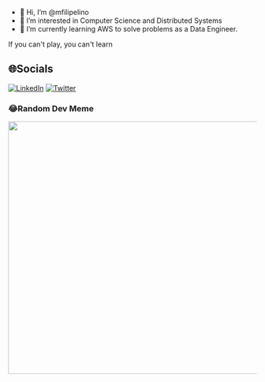 - 👋 Hi, I’m @mfilipelino
- 👀 I’m interested in Computer Science and Distributed Systems 
- 🌱 I’m currently learning AWS to solve problems as a Data Engineer.

If you can't play, you can't learn
<!---
mfilipelino/mfilipelino is a ✨ special ✨ repository because its `README.md` (this file) appears on your GitHub profile.
You can click the Preview link to take a look at your changes.
--->

## 🌐Socials
[![LinkedIn](https://img.shields.io/badge/LinkedIn-%230077B5.svg?logo=linkedin&logoColor=white)](https://linkedin.com/in/mfilipelino) [![Twitter](https://img.shields.io/badge/Twitter-%231DA1F2.svg?logo=Twitter&logoColor=white)](https://twitter.com/mfilipelino) 


### 😂Random Dev Meme
<img src="https://random-memer.herokuapp.com/" width="512px"/>

